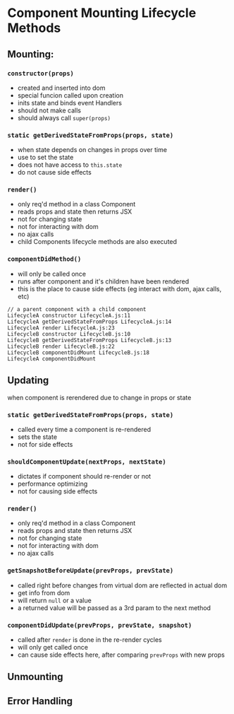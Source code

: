 # Component Mounting Lifecycle Methods

## Mounting: 

### `constructor(props)`
 - created and inserted into dom
 - special funcion called upon creation
 - inits state and binds event Handlers
 - should not make calls
 - should always call `super(props)`

### `static getDerivedStateFromProps(props, state)`
 - when state depends on changes in props over time
 - use to set the state
 - does not have access to `this.state`
 - do not cause side effects

### `render()`
 - only req'd method in a class Component
 - reads props and state then returns JSX
 - not for changing state
 - not for interacting with dom
 - no ajax calls
 - child Components lifecycle methods are also executed

### `componentDidMethod()`
 - will only be called once
 - runs after component and it's children have been rendered
 - this is the place to cause side effects (eg interact with dom, ajax calls, etc)
 
```
// a parent component with a child component
LifecycleA constructor LifecycleA.js:11
LifecycleA getDerivedStateFromProps LifecycleA.js:14
LifecycleA render LifecycleA.js:23
LifecycleB constructor LifecycleB.js:10
LifecycleB getDerivedStateFromProps LifecycleB.js:13
LifecycleB render LifecycleB.js:22
LifecycleB componentDidMount LifecycleB.js:18
LifecycleA componentDidMount
```

## Updating
when component is rerendered due to change in props or state
### `static getDerivedStateFromProps(props, state)`
 - called every time a component is re-rendered
 - sets the state
 - not for side effects
### `shouldComponentUpdate(nextProps, nextState)`
 - dictates if component should re-render or not
 - performance optimizing
 - not for causing side effects
### `render()`
 - only req'd method in a class Component
 - reads props and state then returns JSX
 - not for changing state
 - not for interacting with dom
 - no ajax calls
 ### `getSnapshotBeforeUpdate(prevProps, prevState)`
 - called right before changes from virtual dom are reflected in actual dom
 - get info from dom
 - will return `null` or a value
 - a returned value will be passed as a 3rd param to the next method
### `componentDidUpdate(prevProps, prevState, snapshot)`
 - called after `render` is done in the re-render cycles
 - will only get called once
 - can cause side effects here, after comparing `prevProps` with new props

## Unmounting


## Error Handling
